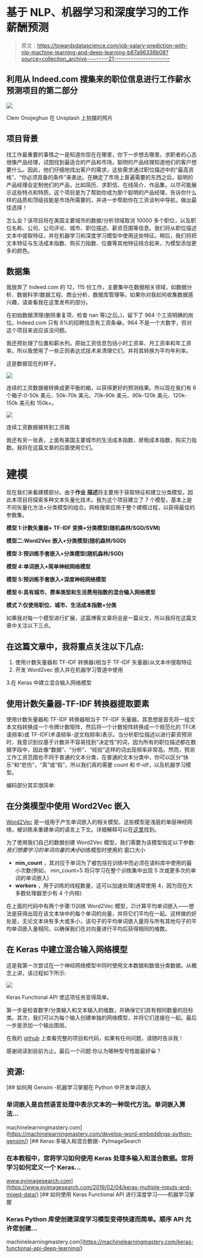 # 基于 NLP、机器学习和深度学习的工作薪酬预测

> 原文：<https://towardsdatascience.com/job-salary-prediction-with-nlp-machine-learning-and-deep-learning-b87a96336b08?source=collection_archive---------21----------------------->

## 利用从 Indeed.com 搜集来的职位信息进行工作薪水预测项目的第二部分

![](img/f3a78bd15e989af73203457033ea30a1.png)

Clem Onojeghuo 在 Unsplash 上拍摄的照片

## 项目背景

找工作最重要的事情之一是知道你现在在哪里，你下一步想去哪里。求职者的心态很像产品经理，试图找到最适合的产品和市场。聪明的产品经理知道他们的客户想要什么。因此，他们仔细地找出客户的需求，这些需求通过职位描述中的“最高资格”、“你必须具备的条件”来表达。在确定了市场上普遍需要的东西之后，聪明的产品经理会定制他们的产品，比如简历、求职信、在线简介、作品集，以尽可能展示这些特点和特质。这个项目是为了帮助你成为那个聪明的产品经理，告诉你什么样的品质和顶级技能是市场所需要的，并进一步帮助你在工资谈判中导航，做出最佳选择！

怎么会？该项目将在美国主要城市的数据/分析领域取消 10000 多个职位，以及职位名称、公司、公司评论、城市、职位描述、薪资范围等信息。我们将从职位描述文本中提取特征，并在机器学习和深度学习模型中使用这些特征。稍后，我们将把文本特征与生活成本指数、购买力指数、位置等其他特征结合起来，为模型添加更多的颜色。

## 数据集

我放弃了 Indeed.com 的 12，115 份工作，主要集中在数据相关领域，如数据分析、数据科学/数据工程、商业分析、数据库管理等。如果你对我如何收集数据感兴趣，请查看我在这里发布的部分。

在初始数据清理(删除重复项、检查 nan 等)之后。)，留下了 964 个工资明确的岗位。Indeed.com 只有 8%的招聘信息有工资条😂。964 不是一个大数字，但对这个项目来说应该没问题。

我还预处理了位置和薪水列。原始工资信息包括小时工资率、月工资率和年工资率。所以我使用了一些正则表达式技术来清理它们，并将其转换为平均年利率。

这是数据现在的样子。

![](img/f8b46935f72b8f7a04d53d62f12b2007.png)

连续的工资数据被转换成更平衡的箱，以获得更好的预测结果。所以现在我们有 6 个箱子:0-50k 美元、50k-70k 美元、70k-90k 美元、90k-120k 美元、120k-150k 美元和 150k+。

![](img/b92851c8988bb52a3b798cfbe624c3dd.png)

连续工资数据被转到工资箱

我还有另一张表，上面有美国主要城市的生活成本指数，房租成本指数，购买力指数。我将在这篇文章的后面使用它们。

# 建模

现在我们来看建模部分。由于**作业** **描述**将主要用于获取特征和建立分类模型，因此本项目将探索多种文本矢量化技术。我为这个项目建立了 7 个模型，基本上是不同矢量化方法+分类模型的组合。网格搜索应用于整个建模过程，以获得最佳的参数集。

**模型 1:计数矢量器+ TF-IDF 变换+分类模型(随机森林/SGD/SVM)**

**模型二:Word2Vec 嵌入+分类模型(随机森林/SGD)**

**模型 3:预训练手套嵌入+分类模型(随机森林/SGD)**

**模型 4:单词嵌入+简单神经网络模型**

**模型 5:预训练手套嵌入+深度神经网络模型**

**模型 6:具有城市、费率类型和生活费用指数的混合输入网络模型**

**模式 7:仅使用职位、城市、生活成本指数+分类**

如果我对每一个模型进行扩展，这篇博客文章将会是一篇论文，所以我将在这篇文章中关注以下三点。

## 在这篇文章中，我将重点关注以下几点:

1.  使用计数矢量器和 TF-IDF 转换器(相当于 TF-IDF 矢量器)从文本中提取特征
2.  开发 Word2vec 嵌入并在机器学习管道中使用

3.在 Keras 中建立混合输入网络模型

## 使用计数矢量器-TF-IDF 转换器提取要素

使用计数矢量器和 TF-IDF 转换器相当于 TF-IDF 矢量器。其思想是首先将一组文本文档转换成一个令牌计数矩阵，然后将一个计数矩阵转换成一个规范化的 TF(术语频率)或 TF-IDF(术语频率-逆文档频率)表示。当分析职位描述以进行薪资预测时，我意识到仅基于计数并不容易找到“决定性”的词，因为所有的职位描述都在数据字段中，因此像“数据”、“分析”、“经验”这样的词出现频率非常高。然而，预测工作工资范围也不同于普通的文本分类，在普通的文本分类中，你可以区分“快乐”和“悲伤”，“真”或“假”。所以我们真的需要 count 和 tf-idf，以及机器学习模型。

编码部分其实很简单:

## 在分类模型中使用 Word2Vec 嵌入

[Word2Vec](https://radimrehurek.com/gensim/auto_examples/tutorials/run_word2vec.html) 是一组用于产生单词嵌入的相关模型。这些模型是浅层的单层神经网络，被训练来重建单词的语言上下文。详细解释可以在[这里](https://pathmind.com/wiki/word2vec)找到。

为了使用我们自己的数据创建 Word2Vec 模型，我们需要为该模型指定以下参数:
*我们想要学习的单词向量的**大小***训练模型时使用的
窗口大小
* **min_count** ，其对应于单词为了被包括在训练中而必须在语料库中使用的最小次数(例如， min_count=5 将只学习在整个训练集中出现 5 次或更多次的单词的单词嵌入)
* **workers** ，用于训练的线程数量，这可以加速处理(通常使用 4，因为现在大多数处理器至少有 4 个内核)

在上面的代码中有两个步骤:1)训练 Word2Vec 模型，2)计算平均单词嵌入——想法是获得出现在该文本块中的每个单词的向量，并将它们平均在一起。这样做的好处是，无论文本块有多大或多小，该句子的平均单词嵌入量将与所有其他句子的平均单词嵌入量相同，以确保我们在对向量进行平均后获得相同的维数。

## 在 Keras 中建立混合输入网络模型

这是我第一次尝试在一个神经网络模型中同时使用文本数据和数值分类数据。从概念上讲，该过程如下所示:

![](img/82e7a7e50b0c1b99af47f398c960344b.png)

Keras Functional API 使这项任务变得简单。

第一步是检查数字/分类输入和文本输入的维数，并确保它们具有相同数量的目标类。其次，我们可以为每个输入创建单独的网络模型，并将它们连接在一起。最后一步是添加一个输出图层。

在我的 [github](https://github.com/bonniema/salary-predictor) 上查看完整的项目和代码，如果有任何问题，请随时告诉我！

感谢阅读到目前为止。最后一个问题:你认为哪种型号性能最好😀？

## 资源:

[](https://machinelearningmastery.com/develop-word-embeddings-python-gensim/) [## 如何用 Gensim -机器学习掌握在 Python 中开发单词嵌入

### 单词嵌入是自然语言处理中表示文本的一种现代方法。单词嵌入算法…

machinelearningmastery.com](https://machinelearningmastery.com/develop-word-embeddings-python-gensim/) [](https://www.pyimagesearch.com/2019/02/04/keras-multiple-inputs-and-mixed-data/) [## Keras:多输入和混合数据- PyImageSearch

### 在本教程中，您将学习如何使用 Keras 处理多输入和混合数据。您将学习如何定义一个 Keras…

www.pyimagesearch.com](https://www.pyimagesearch.com/2019/02/04/keras-multiple-inputs-and-mixed-data/) [](https://machinelearningmastery.com/keras-functional-api-deep-learning/) [## 如何使用 Keras Functional API 进行深度学习——机器学习掌握

### Keras Python 库使创建深度学习模型变得快速而简单。顺序 API 允许您创建…

machinelearningmastery.com](https://machinelearningmastery.com/keras-functional-api-deep-learning/)